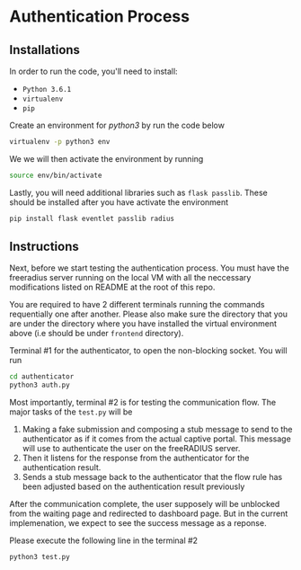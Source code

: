 # Authentication Process

## Installations

In order to run the code, you'll need to install:
- `Python 3.6.1`
- `virtualenv`
- `pip`

Create an environment for *python3* by run the code below

```sh 
virtualenv -p python3 env  
```

We we will then activate the environment by running

```sh
source env/bin/activate
```

Lastly, you will need additional libraries such as ```flask passlib```.
These should be installed after you have activate the environment

```sh 
pip install flask eventlet passlib radius
```

## Instructions

Next, before we start testing the authentication process. You must have the freeradius server running on
the local VM with all the neccessary modifications listed on README at the root of this repo. 

You are required to have 2 different terminals running the commands requentially one after another. 
Please also make sure the directory that you are under the directory where you have installed
the virtual environment above (i.e should be under `frontend` directory).


Terminal #1 for the authenticator, to open the non-blocking socket. You will run 

```sh
cd authenticator
python3 auth.py
```

Most importantly, terminal #2 is for testing the communication flow. 
The major tasks of the `test.py` will be 

1. Making a fake submission and composing a stub message to send to the authenticator 
as if it comes from the actual captive portal. This message will use to authenticate the
user on the freeRADIUS server.
2. Then it listens for the response from the authenticator for the
authentication result. 
3. Sends a stub message back to the authenticator that the flow rule has been adjusted based on the authentication result previously

After the communication complete, the user supposely will be unblocked from the waiting page and redirected to dashboard page. But in the current implemenation, we expect to see the success message as a reponse. 

Please execute the following line in the terminal #2

```
python3 test.py
```